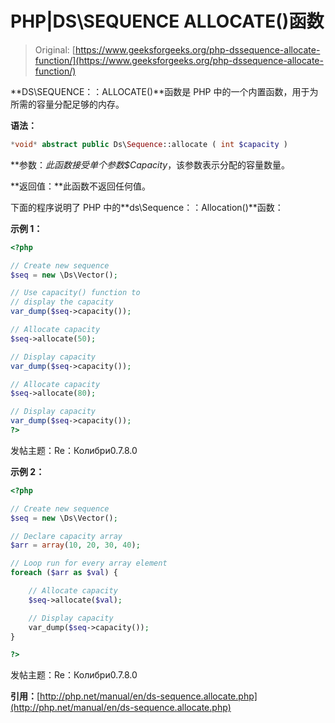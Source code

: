 # PHP|DS\SEQUENCE ALLOCATE()函数

> Original: [https://www.geeksforgeeks.org/php-dssequence-allocate-function/](https://www.geeksforgeeks.org/php-dssequence-allocate-function/)

**DS\SEQUENCE：：ALLOCATE()**函数是 PHP 中的一个内置函数，用于为所需的容量分配足够的内存。

**语法：**

```php
*void* abstract public Ds\Sequence::allocate ( int $capacity )

```

**参数：**此函数接受单个参数*$Capacity*，该参数表示分配的容量数量。

**返回值：**此函数不返回任何值。

下面的程序说明了 PHP 中的**ds\Sequence：：Allocation()**函数：

**示例 1：**

```php
<?php

// Create new sequence
$seq = new \Ds\Vector();

// Use capacity() function to 
// display the capacity
var_dump($seq->capacity());

// Allocate capacity
$seq->allocate(50);

// Display capacity
var_dump($seq->capacity());

// Allocate capacity
$seq->allocate(80);

// Display capacity
var_dump($seq->capacity());
?>
```

发帖主题：Re：Колибри0.7.8.0

**示例 2：**

```php
<?php

// Create new sequence
$seq = new \Ds\Vector();

// Declare capacity array
$arr = array(10, 20, 30, 40);

// Loop run for every array element  
foreach ($arr as $val) {  

    // Allocate capacity
    $seq->allocate($val);

    // Display capacity
    var_dump($seq->capacity());
}

?>
```

发帖主题：Re：Колибри0.7.8.0

**引用：**[http://php.net/manual/en/ds-sequence.allocate.php](http://php.net/manual/en/ds-sequence.allocate.php)